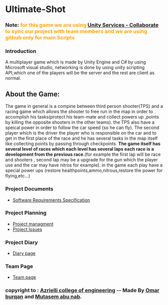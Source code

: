 
# Ultimate-Shot

### Note: <span style="color:orange;"> for this game we are using [Unity Services - Collaborate](https://unity3d.com/unity/features/collaborate) to sync our project with team members and we are using github only for main Scripts </span>

### Introduction
A multiplayer game which is made by Unity Engine and C# by using Microsoft visual studio, networking is done by using unity scripting API,which one of the players will be the server and the rest are client as normal.

## About the Game:
The game in general is a compine between third person shooter(TPS) and a racing game which allows the shooter to free run in the map in order to accomplish his tasks(protect his team-mate and collect powers up ,points by killing the opposite shooters in the other teams).
the TPS also have a speical power in order to follow the car speed (so he can fly).
The second player which is the driver the player who is responsible on the car and to get in the first place of the race and he has several tasks in the map itself like collecting points by passing through checkpoints.
**The game itself has several level of races which each level has several laps each race is a development from the previous race**.(for example the first lap will be race and shooters , second lap may be a upgrade for the gun which the player use and the car may have nitros for example).
in the game each play have a special power ups (restore healthpoints,ammo,nitrous,restore the power for flying,etc...)



### Project Documents
- [Software Requirements Specification](https://docs.google.com/document/d/1-O3DZuzTj1Rva56CCaqXXIi6rnYVVZqt4PMYcwURq_0/edit?ts=5bd5eba6)

### Project Planning

- [Project managment](https://github.com/omarburqan/Ultimate-Shot/projects/1)
- [Project Issues](https://github.com/omarburqan/Ultimate-Shot/issues)

### Project Diary
- [Diary page](https://github.com/omarburqan/Ultimate-Shot/wiki/Project-Diary)

### Team Page
- [Team page](https://github.com/omarburqan/Ultimate-Shot/wiki/Team-Page)




### copyright to : [Azrielli college of engineering](https://www.jce.ac.il/) -- Made By [Omar burqan](https://github.com/omarburqan) and [Mutasem abu nab](https://github.com/mutasemNidal).
